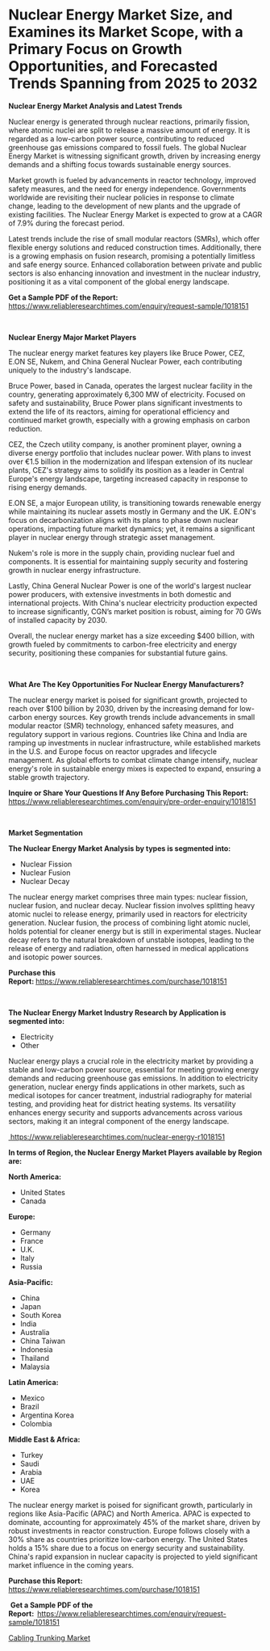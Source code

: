 <p><h1>Nuclear Energy Market Size, and Examines its Market Scope, with a Primary Focus on Growth Opportunities, and Forecasted Trends Spanning from 2025 to 2032</h1></p><p><strong>Nuclear Energy Market Analysis and Latest Trends</strong></p>
<p><p>Nuclear energy is generated through nuclear reactions, primarily fission, where atomic nuclei are split to release a massive amount of energy. It is regarded as a low-carbon power source, contributing to reduced greenhouse gas emissions compared to fossil fuels. The global Nuclear Energy Market is witnessing significant growth, driven by increasing energy demands and a shifting focus towards sustainable energy sources. </p><p>Market growth is fueled by advancements in reactor technology, improved safety measures, and the need for energy independence. Governments worldwide are revisiting their nuclear policies in response to climate change, leading to the development of new plants and the upgrade of existing facilities. The Nuclear Energy Market is expected to grow at a CAGR of 7.9% during the forecast period. </p><p>Latest trends include the rise of small modular reactors (SMRs), which offer flexible energy solutions and reduced construction times. Additionally, there is a growing emphasis on fusion research, promising a potentially limitless and safe energy source. Enhanced collaboration between private and public sectors is also enhancing innovation and investment in the nuclear industry, positioning it as a vital component of the global energy landscape.</p></p>
<p><strong>Get a Sample PDF of the Report:&nbsp;</strong> <a href="https://www.reliableresearchtimes.com/enquiry/request-sample/1018151?utm_campaign=2206&utm_medium=2&utm_source=Github&utm_content=ia&utm_term=13022025&utm_id=nuclear-energy">https://www.reliableresearchtimes.com/enquiry/request-sample/1018151</a></p>
<p>&nbsp;</p>
<p><strong>Nuclear Energy Major Market Players</strong></p>
<p><p>The nuclear energy market features key players like Bruce Power, CEZ, E.ON SE, Nukem, and China General Nuclear Power, each contributing uniquely to the industry's landscape.</p><p>Bruce Power, based in Canada, operates the largest nuclear facility in the country, generating approximately 6,300 MW of electricity. Focused on safety and sustainability, Bruce Power plans significant investments to extend the life of its reactors, aiming for operational efficiency and continued market growth, especially with a growing emphasis on carbon reduction.</p><p>CEZ, the Czech utility company, is another prominent player, owning a diverse energy portfolio that includes nuclear power. With plans to invest over €1.5 billion in the modernization and lifespan extension of its nuclear plants, CEZ's strategy aims to solidify its position as a leader in Central Europe's energy landscape, targeting increased capacity in response to rising energy demands.</p><p>E.ON SE, a major European utility, is transitioning towards renewable energy while maintaining its nuclear assets mostly in Germany and the UK. E.ON's focus on decarbonization aligns with its plans to phase down nuclear operations, impacting future market dynamics; yet, it remains a significant player in nuclear energy through strategic asset management.</p><p>Nukem's role is more in the supply chain, providing nuclear fuel and components. It is essential for maintaining supply security and fostering growth in nuclear energy infrastructure.</p><p>Lastly, China General Nuclear Power is one of the world's largest nuclear power producers, with extensive investments in both domestic and international projects. With China's nuclear electricity production expected to increase significantly, CGN’s market position is robust, aiming for 70 GWs of installed capacity by 2030.</p><p>Overall, the nuclear energy market has a size exceeding $400 billion, with growth fueled by commitments to carbon-free electricity and energy security, positioning these companies for substantial future gains.</p></p>
<p>&nbsp;</p>
<p><strong>What Are The Key Opportunities For Nuclear Energy Manufacturers?</strong></p>
<p><p>The nuclear energy market is poised for significant growth, projected to reach over $100 billion by 2030, driven by the increasing demand for low-carbon energy sources. Key growth trends include advancements in small modular reactor (SMR) technology, enhanced safety measures, and regulatory support in various regions. Countries like China and India are ramping up investments in nuclear infrastructure, while established markets in the U.S. and Europe focus on reactor upgrades and lifecycle management. As global efforts to combat climate change intensify, nuclear energy's role in sustainable energy mixes is expected to expand, ensuring a stable growth trajectory.</p></p>
<p><strong>Inquire or Share Your Questions If Any Before Purchasing This Report:</strong> <a href="https://www.reliableresearchtimes.com/enquiry/pre-order-enquiry/1018151?utm_campaign=2206&utm_medium=2&utm_source=Github&utm_content=ia&utm_term=13022025&utm_id=nuclear-energy">https://www.reliableresearchtimes.com/enquiry/pre-order-enquiry/1018151</a></p>
<p>&nbsp;</p>
<p><strong>Market Segmentation</strong></p>
<p><strong>The Nuclear Energy Market Analysis by types is segmented into:</strong></p>
<p><ul><li>Nuclear Fission</li><li>Nuclear Fusion</li><li>Nuclear Decay</li></ul></p>
<p><p>The nuclear energy market comprises three main types: nuclear fission, nuclear fusion, and nuclear decay. Nuclear fission involves splitting heavy atomic nuclei to release energy, primarily used in reactors for electricity generation. Nuclear fusion, the process of combining light atomic nuclei, holds potential for cleaner energy but is still in experimental stages. Nuclear decay refers to the natural breakdown of unstable isotopes, leading to the release of energy and radiation, often harnessed in medical applications and isotopic power sources.</p></p>
<p><strong>Purchase this Report:&nbsp;</strong><a href="https://www.reliableresearchtimes.com/purchase/1018151?utm_campaign=2206&utm_medium=2&utm_source=Github&utm_content=ia&utm_term=13022025&utm_id=nuclear-energy">https://www.reliableresearchtimes.com/purchase/1018151</a></p>
<p>&nbsp;</p>
<p><strong>The Nuclear Energy Market Industry Research by Application is segmented into:</strong></p>
<p><ul><li>Electricity</li><li>Other</li></ul></p>
<p><p>Nuclear energy plays a crucial role in the electricity market by providing a stable and low-carbon power source, essential for meeting growing energy demands and reducing greenhouse gas emissions. In addition to electricity generation, nuclear energy finds applications in other markets, such as medical isotopes for cancer treatment, industrial radiography for material testing, and providing heat for district heating systems. Its versatility enhances energy security and supports advancements across various sectors, making it an integral component of the energy landscape.</p></p>
<p><a href="https://www.reliableresearchtimes.com/nuclear-energy-r1018151?utm_campaign=2206&utm_medium=2&utm_source=Github&utm_content=ia&utm_term=13022025&utm_id=nuclear-energy">&nbsp;https://www.reliableresearchtimes.com/nuclear-energy-r1018151</a></p>
<p><strong>In terms of Region, the Nuclear Energy Market Players available by Region are:</strong></p>
<p>
    <p> <strong> North America: </strong>
        <ul>
            <li>United States</li>
            <li>Canada</li>
        </ul>
        </p> 
    <p> <strong> Europe: </strong>
        <ul>
            <li>Germany</li>
            <li>France</li>
            <li>U.K.</li>
            <li>Italy</li>
            <li>Russia</li>
        </ul>
        </p> 
    <p> <strong> Asia-Pacific: </strong>
        <ul>
            <li>China</li>
            <li>Japan</li>
            <li>South Korea</li>
            <li>India</li>
            <li>Australia</li>
            <li>China Taiwan</li>
            <li>Indonesia</li>
            <li>Thailand</li>
            <li>Malaysia</li>
        </ul>
        </p> 
    <p> <strong> Latin America: </strong>
        <ul>
            <li>Mexico</li>
            <li>Brazil</li>
            <li>Argentina Korea</li>
            <li>Colombia</li>
        </ul>
        </p> 
    <p> <strong> Middle East & Africa: </strong>
        <ul>
            <li>Turkey</li>
            <li>Saudi</li>
            <li>Arabia</li>
            <li>UAE</li>
            <li>Korea</li>
        </ul>
    </p>
    </p>
<p><p>The nuclear energy market is poised for significant growth, particularly in regions like Asia-Pacific (APAC) and North America. APAC is expected to dominate, accounting for approximately 45% of the market share, driven by robust investments in reactor construction. Europe follows closely with a 30% share as countries prioritize low-carbon energy. The United States holds a 15% share due to a focus on energy security and sustainability. China's rapid expansion in nuclear capacity is projected to yield significant market influence in the coming years.</p></p>
<p><strong>Purchase this Report: </strong><a href="https://www.reliableresearchtimes.com/purchase/1018151?utm_campaign=2206&utm_medium=2&utm_source=Github&utm_content=ia&utm_term=13022025&utm_id=nuclear-energy">https://www.reliableresearchtimes.com/purchase/1018151</a></p>
<p>&nbsp;<strong>Get a Sample PDF of the Report:&nbsp;&nbsp;</strong><a href="https://www.reliableresearchtimes.com/enquiry/request-sample/1018151?utm_campaign=2206&utm_medium=2&utm_source=Github&utm_content=ia&utm_term=13022025&utm_id=nuclear-energy">https://www.reliableresearchtimes.com/enquiry/request-sample/1018151</a></p>
<p><strong></strong></p>
<p><p><a href="https://github.com/wwwkeltoum/Market-Research-Report-List-5/blob/main/cabling-trunking-market.md?utm_campaign=2206&utm_medium=2&utm_source=Github&utm_content=ia&utm_term=13022025&utm_id=nuclear-energy">Cabling Trunking Market</a></p></p>